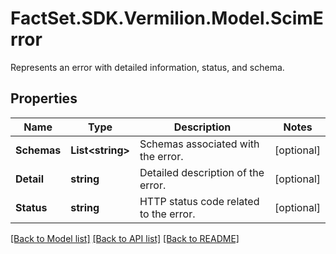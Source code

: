 # FactSet.SDK.Vermilion.Model.ScimError
Represents an error with detailed information, status, and schema.

## Properties

Name | Type | Description | Notes
------------ | ------------- | ------------- | -------------
**Schemas** | **List&lt;string&gt;** | Schemas associated with the error. | [optional] 
**Detail** | **string** | Detailed description of the error. | [optional] 
**Status** | **string** | HTTP status code related to the error. | [optional] 

[[Back to Model list]](../README.md#documentation-for-models) [[Back to API list]](../README.md#documentation-for-api-endpoints) [[Back to README]](../README.md)

